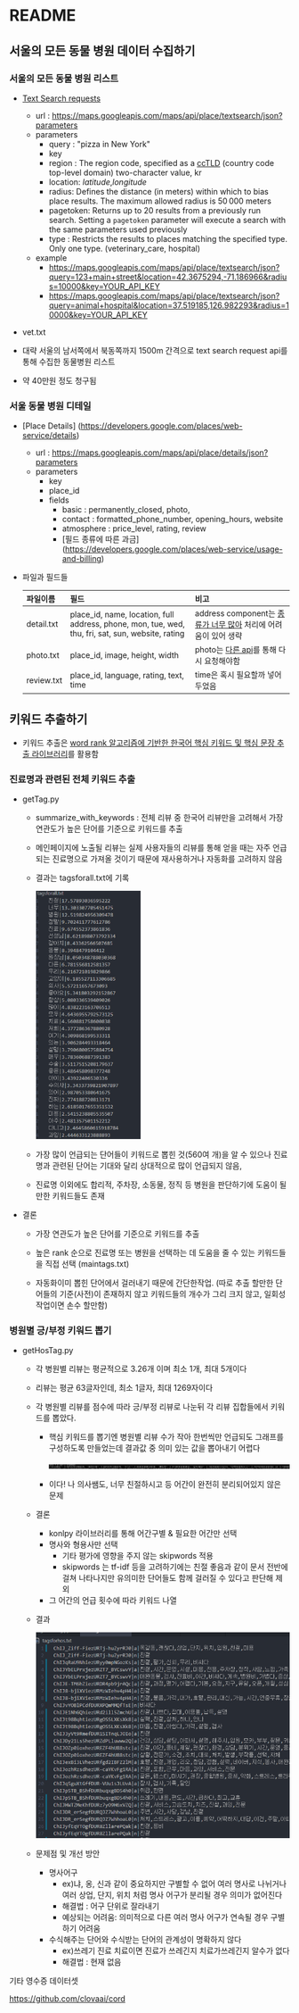 # README

## 서울의 모든 동물 병원 데이터 수집하기

### 서울의 모든 동물 병원 리스트
- [Text Search requests](https://developers.google.com/places/web-service/search)
  - url : https://maps.googleapis.com/maps/api/place/textsearch/json?parameters
  - parameters
    - query :  "pizza in New York"
    - key
    - region : The region code, specified as a [ccTLD](https://en.wikipedia.org/wiki/CcTLD) (country code top-level domain) two-character value, kr
    - location:  *latitude*,*longitude*
    - radius: Defines the distance (in meters) within which to bias place results. The maximum allowed radius is 50 000 meters
    - pagetoken: Returns up to 20 results from a previously run search. Setting a `pagetoken` parameter will execute a search with the same parameters used previously
    - type : Restricts the results to places matching the specified type. Only one type. (veterinary_care, hospital)
  - example
    - https://maps.googleapis.com/maps/api/place/textsearch/json?query=123+main+street&location=42.3675294,-71.186966&radius=10000&key=YOUR_API_KEY
    - https://maps.googleapis.com/maps/api/place/textsearch/json?query=animal+hospital&location=37.519185,126.982293&radius=10000&key=YOUR_API_KEY

- vet.txt
  
- 대략 서울의 남서쪽에서 북동쪽까지 1500m 간격으로 text search request api를 통해 수집한 동물병원 리스트
  
- 약 40만원 정도 청구됨

  

### 서울 동물 병원 디테일
- [Place Details] (https://developers.google.com/places/web-service/details)
  - url : https://maps.googleapis.com/maps/api/place/details/json?parameters
  - parameters
    - key
    - place_id
    - fields
      - basic : permanently_closed, photo, 
      - contact : formatted_phone_number, opening_hours, website
      - atmosphere : price_level, rating, review
      - [필드 종류에 따른 과금] (https://developers.google.com/places/web-service/usage-and-billing)

- 파일과 필드들

  | 파일이름   | 필드                                                         | 비고                                                         |
  | ---------- | ------------------------------------------------------------ | ------------------------------------------------------------ |
  | detail.txt | place_id, name, location, full address, phone, mon, tue, wed, thu, fri, sat, sun, website, rating | address component는 [종류가 너무 많아](https://developers.google.com/maps/documentation/geocoding/intro#Types) 처리에 어려움이 있어 생략 |
  | photo.txt  | place_id, image, height, width                               | photo는 [다른 api](https://developers.google.com/places/web-service/photos)를 통해 다시 요청해야함 |
  | review.txt | place_id, language, rating, text, time                       | time은 혹시 필요할까 넣어두었음                              |

  



## 키워드 추출하기

- 키워드 추출은 [word rank 알고리즘에 기반한 한국어 핵심 키워드 및 핵심 문장 추출 라이브러리](https://github.com/lovit/KR-WordRank)를 활용함

### 진료명과 관련된 전체 키워드 추출

- getTag.py

  - summarize_with_keywords : 전체 리뷰 중 한국어 리뷰만을 고려해서 가장 연관도가 높은 단어를 기준으로 키워드를 추출

  - 메인페이지에 노출될 리뷰는 실제 사용자들의 리뷰를 통해 얻을 때는 자주 언급되는 진료명으로 가져올 것이기 때문에 재사용하거나 자동화를 고려하지 않음

  - 결과는 tagsforall.txt에 기록

    <img src="images/tagforall.jpg" alt="image-20200518110240724" style="zoom: 67%;" />

  - 가장 많이 언급되는 단어들이 키워드로 뽑힌 것(560여 개)을 알 수 있으나 진료명과 관련된 단어는 기대와 달리 상대적으로 많이 언급되지 않음,

  - 진료명 이외에도 합리적, 주차장, 소동물,  정직 등 병원을 판단하기에 도움이 될만한 키워드들도 존재

- 결론 

  - 가장 연관도가 높은 단어를 기준으로 키워드를 추출

  - 높은 rank 순으로 진료명 또는 병원을 선택하는 데 도움을 줄 수 있는 키워드들을 직접 선택 (maintags.txt)

  - 자동화이미 뽑힌 단어에서 걸러내기 때문에 간단한작업. 
    (따로 추출 할만한 단어들의 기준(사전)이 존재하지 않고 키워드들의 개수가 그리 크지 않고, 일회성 작업이면 손수 할만함)

    

### 병원별 긍/부정 키워드 뽑기

- getHosTag.py

  - 각 병원별 리뷰는 평균적으로 3.26개 이며 최소 1개, 최대 5개이다

  - 리뷰는 평균 63글자인데, 최소 1글자, 최대 1269자이다

  - 각 병원별 리뷰를 점수에 따라 긍/부정 리뷰로 나눈뒤 각 리뷰 집합들에서 키워드를 뽑았다.

    - 핵심 키워드를 뽑기엔 병원별 리뷰 수가 작아 한번씩만 언급되도 그래프를 구성하도록 만들었는데 결과값 중 의미 있는 값을 뽑아내기 어렵다

      ![image-20200518115019963](images/hos_tag1.jpg)

    - 이다! 나 의사쌤도, 너무 친절하시고 등 어간이 완전히 분리되어있지 않은 문제

  - 결론 

    - konlpy 라이브러리를 통해 어간구별 & 필요한 어간만 선택
    - 명사와 형용사만 선택 
      - 기타 평가에 영향을 주지 않는 skipwords 적용
      - skipwords 는 tf-idf 등을 고려하기에는 친절 좋음과 같이 문서 전반에 걸쳐 나타나지만 유의미한 단어들도 함께 걸러질 수 있다고 판단해 제외
    - 그 어간의 언급 횟수에 따라 키워드 나열

  - 결과

    ![image-20200518230141776](images/hos_tag2.jpg)

  - 문제점 및 개선 방안

    - 명사어구
      - ex)냐, 옹, 신과 같이 중요하지만 구별할 수 없어 여러 명사로 나뉘거나여러  상업, 단지, 위치 처럼 명사 어구가 분리될 경우 의미가 없어진다 
      - 해결법 : 어구 단위로 잘라내기 
      - 예상되는 어려움: 의미적으로 다른 여러 명사 어구가 연속될 경우 구별하기 어려움
    - 수식해주는 단어와 수식받는 단어의 관계성이 명확하지 않다
      - ex)쓰레기 진료 치료이면 진료가 쓰레긴지 치료가쓰레긴지 알수가 없다
      - 해결법 : 현재 없음







기타 영수증 데이터셋

https://github.com/clovaai/cord